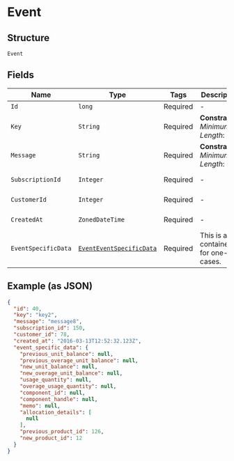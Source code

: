 
# Event

## Structure

`Event`

## Fields

| Name | Type | Tags | Description | Getter | Setter |
|  --- | --- | --- | --- | --- | --- |
| `Id` | `long` | Required | - | long getId() | setId(long id) |
| `Key` | `String` | Required | **Constraints**: *Minimum Length*: `1` | String getKey() | setKey(String key) |
| `Message` | `String` | Required | **Constraints**: *Minimum Length*: `1` | String getMessage() | setMessage(String message) |
| `SubscriptionId` | `Integer` | Required | - | Integer getSubscriptionId() | setSubscriptionId(Integer subscriptionId) |
| `CustomerId` | `Integer` | Required | - | Integer getCustomerId() | setCustomerId(Integer customerId) |
| `CreatedAt` | `ZonedDateTime` | Required | - | ZonedDateTime getCreatedAt() | setCreatedAt(ZonedDateTime createdAt) |
| `EventSpecificData` | [`EventEventSpecificData`](../../doc/models/containers/event-event-specific-data.md) | Required | This is a container for one-of cases. | EventEventSpecificData getEventSpecificData() | setEventSpecificData(EventEventSpecificData eventSpecificData) |

## Example (as JSON)

```json
{
  "id": 40,
  "key": "key2",
  "message": "message8",
  "subscription_id": 150,
  "customer_id": 78,
  "created_at": "2016-03-13T12:52:32.123Z",
  "event_specific_data": {
    "previous_unit_balance": null,
    "previous_overage_unit_balance": null,
    "new_unit_balance": null,
    "new_overage_unit_balance": null,
    "usage_quantity": null,
    "overage_usage_quantity": null,
    "component_id": null,
    "component_handle": null,
    "memo": null,
    "allocation_details": [
      null
    ],
    "previous_product_id": 126,
    "new_product_id": 12
  }
}
```

